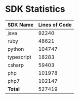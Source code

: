 # SDK Statistics

| SDK Name | Lines of Code |
| -------- | ------------- |
| java | 92240 |
| ruby | 48621 |
| python | 104747 |
| typescript | 18283 |
| csharp | 59403 |
| php | 101978 |
| php7 | 102147 |
| **Total** | 527419 |
